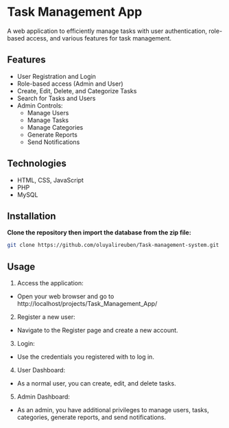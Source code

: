 # Task Management App

A web application to efficiently manage tasks with user authentication, role-based access, and various features for task management.

## Features

- User Registration and Login
- Role-based access (Admin and User)
- Create, Edit, Delete, and Categorize Tasks
- Search for Tasks and Users
- Admin Controls:
  - Manage Users
  - Manage Tasks
  - Manage Categories
  - Generate Reports
  - Send Notifications

## Technologies
- HTML, CSS, JavaScript
- PHP
- MySQL

## Installation

**Clone the repository then import the database from the zip file:**

   ```bash
   git clone https://github.com/oluyalireuben/Task-management-system.git
```
## Usage
1. Access the application:
- Open your web browser and go to http://localhost/projects/Task_Management_App/

2. Register a new user:
- Navigate to the Register page and create a new account.
  
3. Login:
 - Use the credentials you registered with to log in.

4. User Dashboard:
- As a normal user, you can create, edit, and delete tasks.

5. Admin Dashboard:
- As an admin, you have additional privileges to manage users, tasks, categories, generate reports, and send notifications.

